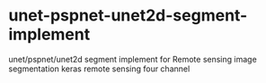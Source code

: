 # unet-pspnet-unet2d-segment-implement
unet/pspnet/unet2d segment implement for Remote sensing image segmentation
keras
remote sensing
four channel
